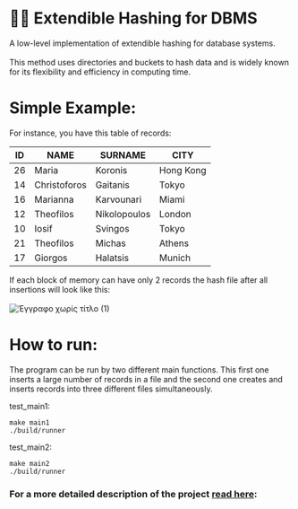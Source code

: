  # 👨‍💻 Extendible Hashing for DBMS

A low-level implementation of extendible hashing for database systems.  <br /> <br />
This method uses directories and buckets to hash data and is widely known for its 
flexibility and efficiency in computing time.

# Simple Example:

For instance, you have this table of records: 

ID | NAME      | SURNAME       | CITY
-- | --------- | ------------- | ----
26  | Maria     | Koronis       | Hong Kong
14  | Christoforos| Gaitanis      | Tokyo
16  | Marianna  | Karvounari    | Miami 
12  | Theofilos | Nikolopoulos  | London  
10  | Iosif     | Svingos       | Tokyo
21  | Theofilos | Michas        | Athens
17  | Giorgos   | Halatsis      | Munich

If each block of memory can have only 2 records the hash file after all insertions will look like this: <br /> <br />
![Έγγραφο χωρίς τίτλο (1)](https://github.com/panagiotiskon/Extendible-Hashing-for-DBMS/assets/48532935/9f394e0c-fd94-41d4-ad77-cf4f3d5b6a2a)

# How to run:

The program can be run by two different main functions. This first one inserts a large number of records in a file and the second one creates and inserts records into three different files simultaneously.


test_main1: 

    make main1
    ./build/runner
test_main2:
    
    make main2
    ./build/runner

### For a more detailed description of the project [read here](https://github.com/panagiotiskon/Extendible-Hashing-for-DBMS/files/13614287/README.3.pdf): 

